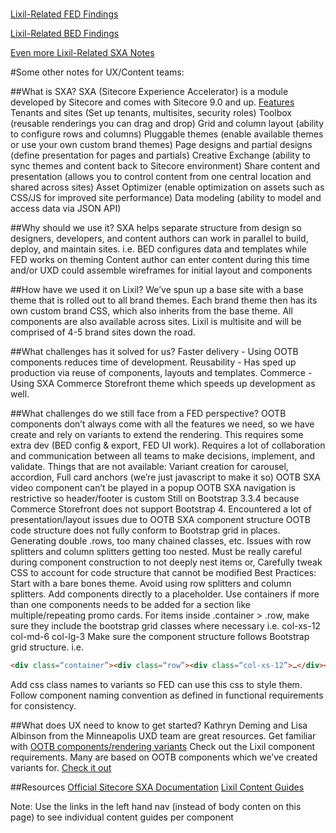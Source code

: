 <br />  

[Lixil-Related FED Findings](https://horizontal.atlassian.net/wiki/spaces/LWTA/pages/800718849/Lixil+-+Bootstrap+SXA+Learnings+and+Findings)
 
[Lixil-Related BED Findings](https://horizontal.atlassian.net/wiki/spaces/LWTA/pages/802652352/SXA+POC+Findings)
 
[Even more Lixil-Related SXA Notes](https://horizontal.atlassian.net/wiki/spaces/LWTA/pages/814514694/SXA)
 
#Some other notes for UX/Content teams:
 
##What is SXA?
SXA (Sitecore Experience Accelerator) is a module developed by Sitecore and comes with Sitecore 9.0 and up.
[Features](https://doc.sitecore.com/users/sxa/17/sitecore-experience-accelerator/en/introducing-sitecore-experience-accelerator.html)
Tenants and sites (Set up tenants, multisites, security roles)
Toolbox (reusable renderings you can drag and drop)
Grid and column layout (ability to configure rows and columns)
Pluggable themes (enable available themes or use your own custom brand themes)
Page designs and partial designs (define presentation for pages and partials)
Creative Exchange (ability to sync themes and content back to Sitecore environment)
Share content and presentation (allows you to control content from one central location and shared across sites)
Asset Optimizer (enable optimization on assets such as CSS/JS for improved site performance)
Data modeling (ability to model and access data via JSON API)
 
##Why should we use it?
SXA helps separate structure from design so designers, developers, and content authors can work in parallel to build, deploy, and maintain sites.
i.e. 
BED configures data and templates while
FED works on theming
Content author can enter content during this time and/or
UXD could assemble wireframes for initial layout and components
 
##How have we used it on Lixil?
We’ve spun up a base site with a base theme that is rolled out to all brand themes. Each brand theme then has its own custom brand CSS, which also inherits from the base theme. All components are also available across sites. Lixil is multisite and will be comprised of 4-5 brand sites down the road.
 
##What challenges has it solved for us?
Faster delivery - Using OOTB components reduces time of development.
Reusability - Has sped up production via reuse of components, layouts and templates. 
Commerce - Using SXA Commerce Storefront theme which speeds up development as well.
 
##What challenges do we still face from a FED perspective?
OOTB components don’t always come with all the features we need, so we have create and rely on variants to extend the rendering. This requires some extra dev (BED config & export, FED UI work).
Requires a lot of collaboration and communication between all teams to make decisions, implement, and validate.
Things that are not available:
Variant creation for carousel, accordion, 
Full card anchors (we’re just javascript to make it so)
OOTB SXA video component can’t be played in a popup
OOTB SXA navigation is restrictive so header/footer is custom
Still on Bootstrap 3.3.4 because Commerce Storefront does not support Bootstrap 4.
Encountered a lot of presentation/layout issues due to OOTB SXA component structure
OOTB code structure does not fully conform to Bootstrap grid in places.
Generating double .rows, too many chained classes, etc.
Issues with row splitters and column splitters getting too nested.
Must be really careful during component construction to not deeply nest items or,
Carefully tweak CSS to account for code structure that cannot be modified
Best Practices:
Start with a bare bones theme.
Avoid using row splitters and column splitters. Add components directly to a placeholder.
Use containers if more than one components needs to be added for a section like multiple/repeating promo cards.
For items inside .container > .row, make sure they include the bootstrap grid classes where necessary i.e. col-xs-12 col-md-6 col-lg-3
Make sure the component structure follows Bootstrap grid structure. i.e. 
```html
<div class=“container”><div class=“row”><div class=“col-xs-12”>…</div></div></div>
```
Add css class names to variants so FED can use this css to style them. Follow component naming convention as defined in functional requirements for consistency.
 
##What does UX need to know to get started?
Kathryn Deming and Lisa Albinson from the Minneapolis UXD team are great resources.
Get familiar with [OOTB components/rendering variants](https://doc.sitecore.com/users/sxa/17/sitecore-experience-accelerator/en/the-sxa-renderings-and-rendering-variants.html)
Check out the Lixil component requirements. Many are based on OOTB components which we’ve created variants for.  [Check it out](https://horizontal.atlassian.net/wiki/spaces/LWTA/pages/811599681/Components+Overview)
 
##Resources
[Official Sitecore SXA Documentation](https://doc.sitecore.com/developers/sxa/17/sitecore-experience-accelerator/en/index-en.html)
[Lixil Content Guides](https://horizontal.atlassian.net/wiki/spaces/LWTA/pages/814711176/Release+Notes+Content+Guides )

Note: Use the links in the left hand nav (instead of body conten on this page) to see individual content guides per component